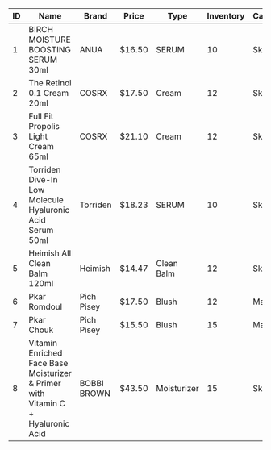 | ID | Name | Brand | Price | Type | Inventory | Category | Images |
|----|------|-------|-------|------|-----------|----------|--------|
| 1 | BIRCH MOISTURE BOOSTING SERUM 30ml | ANUA | $16.50 | SERUM | 10 | Skin Care | [f6926657-97d2-4e6f-b19c-b1029495e190.webp](/api/v1/images/image/download/2) |
| 2 | The Retinol 0.1 Cream 20ml | COSRX | $17.50 | Cream | 12 | Skin Care | [images (1).jpg](/api/v1/images/image/download/1) |
| 3 | Full Fit Propolis Light Cream 65ml | COSRX | $21.10 | Cream  | 12 | Skin Care | [cosS21-CLEU_thumb.jpg](/api/v1/images/image/download/3) |
| 4 | Torriden Dive-In Low Molecule Hyaluronic Acid Serum 50ml | Torriden | $18.23 | SERUM | 10 | Skin Care | [photo_2025-10-30_14-30-04.jpg](/api/v1/images/image/download/4) |
| 5 | Heimish All Clean Balm 120ml | Heimish | $14.47 | Clean Balm | 12 | Skin Care | [photo_2025-10-30_14-32-49.jpg](/api/v1/images/image/download/5) |
| 6 | Pkar Romdoul | Pich Pisey | $17.50 | Blush | 12 | Make Up | _none_ |
| 7 | Pkar Chouk | Pich Pisey | $15.50 | Blush | 15 | Make Up | _none_ |
| 8 | Vitamin Enriched Face Base Moisturizer & Primer with Vitamin C + Hyaluronic Acid | BOBBI BROWN | $43.50 | Moisturizer  | 15 | Skin Care | _none_ |

